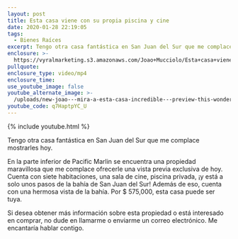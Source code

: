 ```yaml
---
layout: post
title: Esta casa viene con su propia piscina y cine
date: 2020-01-28 22:19:05
tags:
  - Bienes Raíces
excerpt: Tengo otra casa fantástica en San Juan del Sur que me complace mostrarles hoy.
enclosure: >-
  https://vyralmarketing.s3.amazonaws.com/Joao+Mucciolo/Esta+casa+viene+con+su+propia+piscina+y+cine.mp4
pullquote:
enclosure_type: video/mp4
enclosure_time:
use_youtube_image: false
youtube_alternate_image: >-
  /uploads/new-joao---mira-a-esta-casa-incredible---preview-this-wonderful-property-youtube-1.jpg
youtube_code: q7HaptpYC_U
---
```


{% include youtube.html %}

Tengo otra casa fant&aacute;stica en San Juan del Sur que me complace mostrarles hoy.

En la parte inferior de Pacific Marlin se encuentra una propiedad maravillosa que me complace ofrecerle una vista previa exclusiva de hoy. Cuenta con siete habitaciones, una sala de cine, piscina privada, &iexcl;y est&aacute; a solo unos pasos de la bah&iacute;a de San Juan del Sur\! Adem&aacute;s de eso, cuenta con una hermosa vista de la bah&iacute;a. Por $ 575,000, esta casa puede ser tuya.

Si desea obtener m&aacute;s informaci&oacute;n sobre esta propiedad o est&aacute; interesado en comprar, no dude en llamarme o enviarme un correo electr&oacute;nico. Me encantar&iacute;a hablar contigo.
